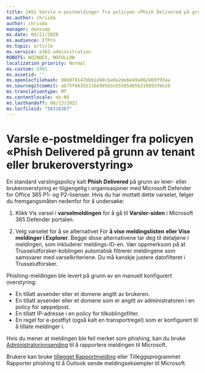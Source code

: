 ```yaml
---
title: 2491 Varsle e-postmeldinger fra policyen «Phish Delivered på grunn av tenant eller brukeroverstyring»
ms.author: chrisda
author: chrisda
manager: dansimp
ms.date: 04/21/2020
ms.audience: ITPro
ms.topic: article
ms.service: o365-administration
ROBOTS: NOINDEX, NOFOLLOW
localization_priority: Normal
ms.custom: 2491
ms.assetid: ''
ms.openlocfilehash: 90b078147bbb1e60cba0a2de6e49a862469f93aa
ms.sourcegitcommit: ab75f66355116e995b3cb5505465b31989339e28
ms.translationtype: MT
ms.contentlocale: nb-NO
ms.lasthandoff: 08/13/2021
ms.locfileid: "58316367"
---
```

# <a name="alert-email-messages-from-the-phish-delivered-due-to-tenant-or-user-override-policy"></a>Varsle e-postmeldinger fra policyen «Phish Delivered på grunn av tenant eller brukeroverstyring»

En standard varslingspolicy kalt **Phish Delivered** på grunn av leier- eller brukeroverstyring er tilgjengelig i organisasjoner med Microsoft Defender for Office 365 P1- og P2-lisenser. Hvis du har mottatt dette varselet, følger du fremgangsmåten nedenfor for å undersøke:

1. Klikk Vis varsel i **varselmeldingen** for å gå til **Varsler-siden** i Microsoft 365 Defender portalen.

2. Velg varselet for å se alternativet For **å vise meldingslisten** **eller Vise meldinger i Explorer**. Begge disse alternativene tar deg til detaljene i meldingen, som inkluderer meldings-ID-en. Vær oppmerksom på at Trusselutforsker-koblingen automatisk filtrerer meldingene som samsvarer med varselkriteriene. Du må kanskje justere datofilteret i Trusselutforsker.

Phishing-meldingen ble levert på grunn av en manuelt konfigurert overstyring:

- En tillatt avsender eller et domene angitt av brukeren.
- En tillatt avsender eller et domene som er angitt av administratoren i en policy for søppelpost.
- En tillatt IP-adresse i en policy for tilkoblingsfilter.
- En regel for e-postflyt (også kalt en transportregel) som er konfigurert til å tillate meldinger i.

Hvis du mener at meldingen ble feil merket som phishing, kan du bruke [Administratorinnsending](https://docs.microsoft.com/microsoft-365/security/office-365-security/admin-submission) til å rapportere meldingen til Microsoft.

Brukere kan bruke [tillegget Rapportmelding](https://docs.microsoft.com/microsoft-365/security/office-365-security/enable-the-report-message-add-in) eller Tilleggsprogrammet Rapporter phishing til å Outlook sende meldingseksempler til Microsoft.
